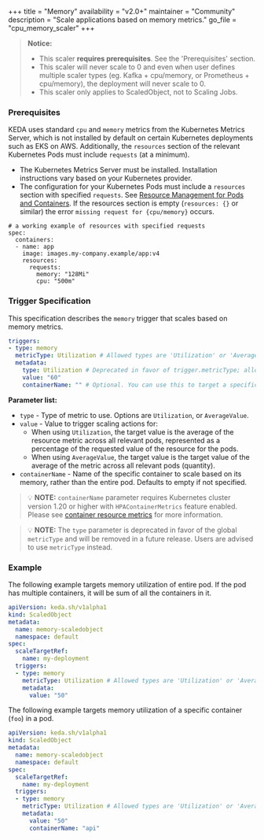 +++
title = "Memory"
availability = "v2.0+"
maintainer = "Community"
description = "Scale applications based on memory metrics."
go_file = "cpu_memory_scaler"
+++

> **Notice:**
> - This scaler **requires prerequisites**. See the 'Prerequisites' section.
> - This scaler will never scale to 0 and even when user defines multiple scaler types (eg. Kafka + cpu/memory, or Prometheus + cpu/memory), the deployment will never scale to 0.
> - This scaler only applies to ScaledObject, not to Scaling Jobs.

### Prerequisites

KEDA uses standard `cpu` and `memory` metrics from the Kubernetes Metrics Server, which is not installed by default on certain Kubernetes deployments such as EKS on AWS. Additionally, the `resources` section of the relevant Kubernetes Pods must include `requests` (at a minimum).

- The Kubernetes Metrics Server must be installed. Installation instructions vary based on your Kubernetes provider.
- The configuration for your Kubernetes Pods must include a `resources` section with specified `requests`. See [Resource Management for Pods and Containers](https://kubernetes.io/docs/concepts/configuration/manage-resources-containers/). If the resources section is empty (`resources: {}` or similar) the error `missing request for {cpu/memory}` occurs.

```
# a working example of resources with specified requests
spec:
  containers:
  - name: app
    image: images.my-company.example/app:v4
    resources:
      requests:
        memory: "128Mi"
        cpu: "500m"
```

### Trigger Specification

This specification describes the `memory` trigger that scales based on memory metrics.

```yaml
triggers:
- type: memory
  metricType: Utilization # Allowed types are 'Utilization' or 'AverageValue'
  metadata:
    type: Utilization # Deprecated in favor of trigger.metricType; allowed types are 'Utilization' or 'AverageValue'
    value: "60"
    containerName: "" # Optional. You can use this to target a specific container in a pod
```

**Parameter list:**

- `type` - Type of metric to use. Options are `Utilization`, or `AverageValue`.
- `value` - Value to trigger scaling actions for:
	- When using `Utilization`, the target value is the average of the resource metric across all relevant pods, represented as a percentage of the requested value of the resource for the pods.
	- When using `AverageValue`, the target value is the target value of the average of the metric across all relevant pods (quantity).
- `containerName` - Name of the specific container to scale based on its memory, rather than the entire pod. Defaults to empty if not specified.

> 💡 **NOTE:** `containerName` parameter requires Kubernetes cluster version 1.20 or higher with `HPAContainerMetrics` feature enabled. Please see [container resource metrics](https://kubernetes.io/docs/tasks/run-application/horizontal-pod-autoscale/#container-resource-metrics) for more information.

> 💡 **NOTE:** The `type` parameter is deprecated in favor of the global `metricType` and will be removed in a future release. Users are advised to use `metricType` instead.

### Example

The following example targets memory utilization of entire pod. If the pod has multiple containers, it will be sum of all the containers in it.

```yaml
apiVersion: keda.sh/v1alpha1
kind: ScaledObject
metadata:
  name: memory-scaledobject
  namespace: default
spec:
  scaleTargetRef:
    name: my-deployment
  triggers:
  - type: memory
    metricType: Utilization # Allowed types are 'Utilization' or 'AverageValue'
    metadata:
      value: "50"
```

The following example targets memory utilization of a specific container (`foo`) in a pod.

```yaml
apiVersion: keda.sh/v1alpha1
kind: ScaledObject
metadata:
  name: memory-scaledobject
  namespace: default
spec:
  scaleTargetRef:
    name: my-deployment
  triggers:
  - type: memory
    metricType: Utilization # Allowed types are 'Utilization' or 'AverageValue'
    metadata:
      value: "50"
      containerName: "api"
```
